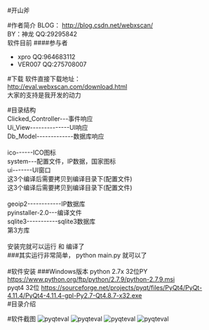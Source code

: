 #开山斧

#作者简介
BLOG： http://blog.csdn.net/webxscan/ <br>
BY：神龙 QQ:29295842 <br>
软件目前 
####参与者
 + xpro QQ:964683112<br>
+ VER007 QQ:275708007<br>


#下载
软件直接下载地址： <br>
http://eval.webxscan.com/download.html <br>
大家的支持是我开发的动力 <br>

#目录结构<br>
Clicked_Controller---事件响应<br>
Ui_View--------------UI响应<br>
Db_Model-------------数据库响应<br>
 <br>
ico------ICO图标 <br>
system---配置文件，IP数据，国家图标 <br>
ui-------UI窗口 <br>
这3个编译后需要拷贝到编译目录下(配置文件) <br>
这3个编译后需要拷贝到编译目录下(配置文件) <br>
 <br>
geoip2------------IP数据库 <br>
pyinstaller-2.0---编译文件 <br>
sqlite3-----------sqlite3数据库 <br>
第3方库 <br>
 <br>
安装完就可以运行   和  编译了 <br>
###其实运行非常简单，
python main.py
就可以了
<br>
<br>
#软件安装
###Windows版本
python 2.7x 32位PY  https://www.python.org/ftp/python/2.7.9/python-2.7.9.msi <br>
pyqt4 32位  https://sourceforge.net/projects/pyqt/files/PyQt4/PyQt-4.11.4/PyQt4-4.11.4-gpl-Py2.7-Qt4.8.7-x32.exe <br>
#目录介绍


#软件截图
<img src="http://img.blog.csdn.net/20160524101029620?watermark/2/text/aHR0cDovL2Jsb2cuY3Nkbi5uZXQv/font/5a6L5L2T/fontsize/400/fill/I0JBQkFCMA==/dissolve/70/gravity/Center"  alt="pyqteval" />
<img src="http://img.blog.csdn.net/20160524100856152?watermark/2/text/aHR0cDovL2Jsb2cuY3Nkbi5uZXQv/font/5a6L5L2T/fontsize/400/fill/I0JBQkFCMA==/dissolve/70/gravity/Center"  alt="pyqteval" />
<img src="http://img.blog.csdn.net/20160506192749032?watermark/2/text/aHR0cDovL2Jsb2cuY3Nkbi5uZXQv/font/5a6L5L2T/fontsize/400/fill/I0JBQkFCMA==/dissolve/70/gravity/Center"  alt="pyqteval" />
<img src="http://img.blog.csdn.net/20160506192800678?watermark/2/text/aHR0cDovL2Jsb2cuY3Nkbi5uZXQv/font/5a6L5L2T/fontsize/400/fill/I0JBQkFCMA==/dissolve/70/gravity/Center"  alt="pyqteval" />




